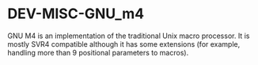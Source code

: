 DEV-MISC-GNU_m4
===============

GNU M4 is an implementation of the traditional Unix macro processor. It is mostly SVR4 compatible although it has some extensions (for example, handling more than 9 positional parameters to macros).
